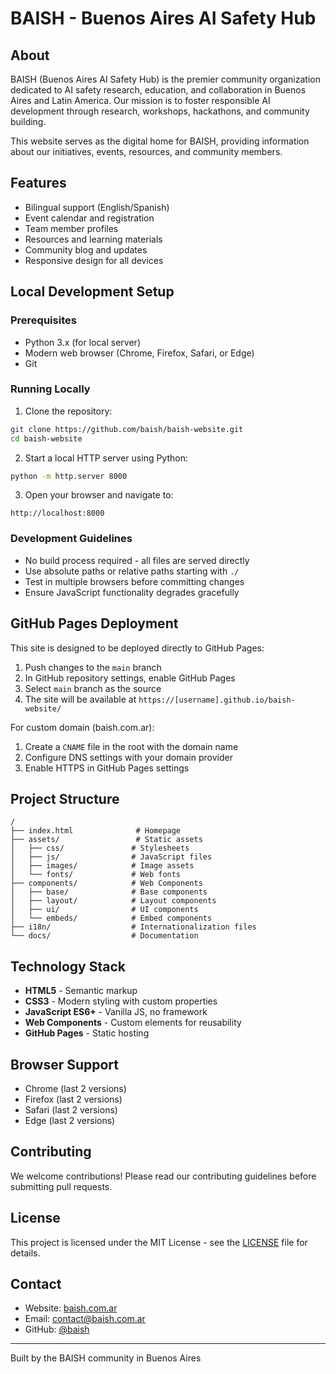 # BAISH - Buenos Aires AI Safety Hub

## About

BAISH (Buenos Aires AI Safety Hub) is the premier community organization dedicated to AI safety research, education, and collaboration in Buenos Aires and Latin America. Our mission is to foster responsible AI development through research, workshops, hackathons, and community building.

This website serves as the digital home for BAISH, providing information about our initiatives, events, resources, and community members.

## Features

- Bilingual support (English/Spanish)
- Event calendar and registration
- Team member profiles
- Resources and learning materials
- Community blog and updates
- Responsive design for all devices

## Local Development Setup

### Prerequisites

- Python 3.x (for local server)
- Modern web browser (Chrome, Firefox, Safari, or Edge)
- Git

### Running Locally

1. Clone the repository:
```bash
git clone https://github.com/baish/baish-website.git
cd baish-website
```

2. Start a local HTTP server using Python:
```bash
python -m http.server 8000
```

3. Open your browser and navigate to:
```
http://localhost:8000
```

### Development Guidelines

- No build process required - all files are served directly
- Use absolute paths or relative paths starting with `./`
- Test in multiple browsers before committing changes
- Ensure JavaScript functionality degrades gracefully

## GitHub Pages Deployment

This site is designed to be deployed directly to GitHub Pages:

1. Push changes to the `main` branch
2. In GitHub repository settings, enable GitHub Pages
3. Select `main` branch as the source
4. The site will be available at `https://[username].github.io/baish-website/`

For custom domain (baish.com.ar):
1. Create a `CNAME` file in the root with the domain name
2. Configure DNS settings with your domain provider
3. Enable HTTPS in GitHub Pages settings

## Project Structure

```
/
├── index.html              # Homepage
├── assets/                 # Static assets
│   ├── css/               # Stylesheets
│   ├── js/                # JavaScript files
│   ├── images/            # Image assets
│   └── fonts/             # Web fonts
├── components/            # Web Components
│   ├── base/              # Base components
│   ├── layout/            # Layout components
│   ├── ui/                # UI components
│   └── embeds/            # Embed components
├── i18n/                  # Internationalization files
└── docs/                  # Documentation

```

## Technology Stack

- **HTML5** - Semantic markup
- **CSS3** - Modern styling with custom properties
- **JavaScript ES6+** - Vanilla JS, no framework
- **Web Components** - Custom elements for reusability
- **GitHub Pages** - Static hosting

## Browser Support

- Chrome (last 2 versions)
- Firefox (last 2 versions)
- Safari (last 2 versions)
- Edge (last 2 versions)

## Contributing

We welcome contributions! Please read our contributing guidelines before submitting pull requests.

## License

This project is licensed under the MIT License - see the [LICENSE](LICENSE) file for details.

## Contact

- Website: [baish.com.ar](https://baish.com.ar)
- Email: contact@baish.com.ar
- GitHub: [@baish](https://github.com/baish)

---

Built by the BAISH community in Buenos Aires